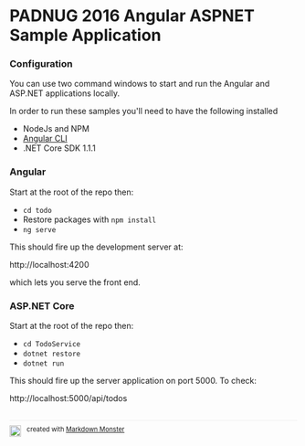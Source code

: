 # PADNUG 2016 Angular ASPNET Sample Application


### Configuration
You can use two command windows to start and run the Angular and ASP.NET applications locally.

In order to run these samples you'll need to have the following installed

* NodeJs and NPM 
* [Angular CLI](https://cli.angular.io/)
* .NET Core SDK 1.1.1

### Angular
Start at the root of the repo then:

* `cd todo`
* Restore packages with `npm install`
* `ng serve`

This should fire up the development server at:

http://localhost:4200

which lets you serve the front end.

### ASP.NET Core
Start at the root of the repo then:

* `cd TodoService`
* `dotnet restore`
* `dotnet run`

This should fire up the server application on port 5000. To check:

http://localhost:5000/api/todos






<div style="margin-top: 30px;font-size: 0.8em;
            border-top: 1px solid #eee;padding-top: 8px;">
    <img src="https://markdownmonster.west-wind.com/favicon.png"
         style="height: 20px;float: left; margin-right: 10px;"/>
    created with 
    <a href="https://markdownmonster.west-wind.com" 
       target="top">Markdown Monster</a> 
</div>